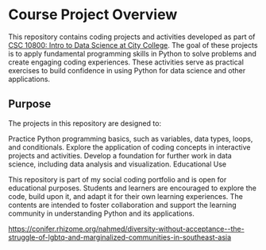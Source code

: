 # Course Project Overview

This repository contains coding projects and activities developed as part of [CSC 10800: Intro to Data Science at City College](https://zmuhls.github.io/ccny-data-science/). The goal of these projects is to apply fundamental programming skills in Python to solve problems and create engaging coding experiences. These activities serve as practical exercises to build confidence in using Python for data science and other applications.

## Purpose

The projects in this repository are designed to:

Practice Python programming basics, such as variables, data types, loops, and conditionals.
Explore the application of coding concepts in interactive projects and activities.
Develop a foundation for further work in data science, including data analysis and visualization.
Educational Use

This repository is part of my social coding portfolio and is open for educational purposes. Students and learners are encouraged to explore the code, build upon it, and adapt it for their own learning experiences. The contents are intended to foster collaboration and support the learning community in understanding Python and its applications.

https://conifer.rhizome.org/nahmed/diversity-without-acceptance--the-struggle-of-lgbtq-and-marginalized-communities-in-southeast-asia
